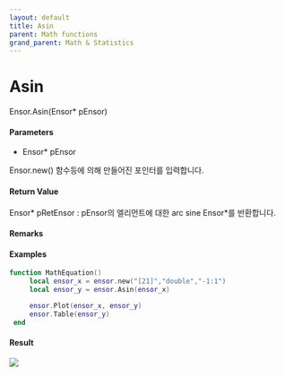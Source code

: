 ```yaml
---
layout: default
title: Asin
parent: Math functions
grand_parent: Math & Statistics
---
```


# Asin

Ensor.Asin\(Ensor\* pEnsor\)

#### Parameters

* Ensor\* pEnsor

Ensor.new\(\) 함수등에 의해 만들어진 포인터를 입력합니다.

#### Return Value

Ensor\* pRetEnsor : pEnsor의 엘리먼트에 대한 arc sine Ensor\*를 반환합니다.

#### Remarks

#### Examples

```lua
function MathEquation()
     local ensor_x = ensor.new("[21]","double","-1:1")
     local ensor_y = ensor.Asin(ensor_x)

     ensor.Plot(ensor_x, ensor_y)
     ensor.Table(ensor_y)
 end
```

#### Result

![](/MathAPI/AsinResult.png)

